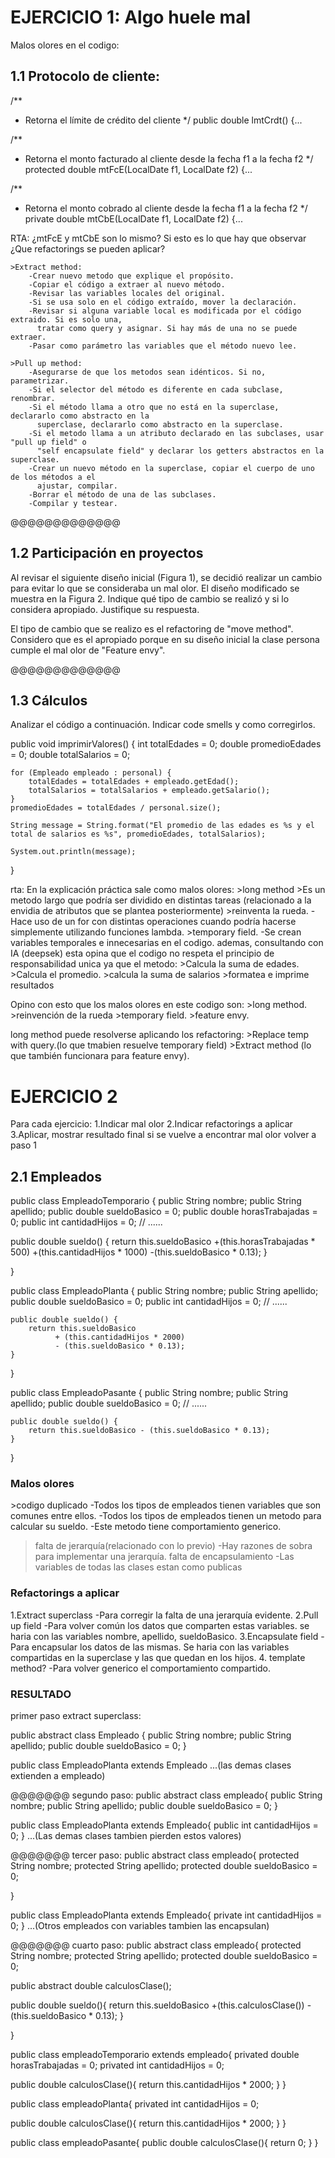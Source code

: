 <h1>EJERCICIO 1: Algo huele mal</h1>

Malos olores en el codigo:


<h2>1.1 Protocolo de cliente: </h2>

/** 
* Retorna el límite de crédito del cliente
*/
public double lmtCrdt() {...

/** 
* Retorna el monto facturado al cliente desde la fecha f1 a la fecha f2
*/
protected double mtFcE(LocalDate f1, LocalDate f2) {...

/** 
* Retorna el monto cobrado al cliente desde la fecha f1 a la fecha f2
*/
private double mtCbE(LocalDate f1, LocalDate f2) {...


RTA:
¿mtFcE y mtCbE son lo mismo?
Si esto es lo que hay que observar ¿Que refactorings se pueden aplicar?

    >Extract method:
        -Crear nuevo metodo que explique el propósito.
        -Copiar el código a extraer al nuevo método.
        -Revisar las variables locales del original.
        -Si se usa solo en el código extraído, mover la declaración.
        -Revisar si alguna variable local es modificada por el código extraido. Si es solo una,
          tratar como query y asignar. Si hay más de una no se puede extraer.
        -Pasar como parámetro las variables que el método nuevo lee.
    
    >Pull up method:
        -Asegurarse de que los metodos sean idénticos. Si no, parametrizar.
        -Si el selector del método es diferente en cada subclase, renombrar.
        -Si el método llama a otro que no está en la superclase, declararlo como abstracto en la
          superclase, declararlo como abstracto en la superclase.
        -Si el metodo llama a un atributo declarado en las subclases, usar "pull up field" o 
          "self encapsulate field" y declarar los getters abstractos en la superclase.
        -Crear un nuevo método en la superclase, copiar el cuerpo de uno de los métodos a el
          ajustar, compilar.
        -Borrar el método de una de las subclases.
        -Compilar y testear.

@@@@@@@@@@@@@

<h2>1.2 Participación en proyectos</h2>
Al revisar el siguiente diseño inicial (Figura 1), se decidió realizar un cambio para evitar lo que se consideraba un mal olor. El diseño modificado se muestra en la Figura 2. Indique qué tipo de cambio se realizó y si lo considera apropiado. Justifique su respuesta.

El tipo de cambio que se realizo es el refactoring de "move method". Considero que es el apropiado porque en su diseño inicial la clase persona cumple el mal olor de "Feature envy". 

@@@@@@@@@@@@@

<h2>1.3 Cálculos </h2>
Analizar el código a continuación. Indicar code smells y como corregirlos.

public void imprimirValores() {
	int totalEdades = 0;
	double promedioEdades = 0;
	double totalSalarios = 0;
	
	for (Empleado empleado : personal) {
		totalEdades = totalEdades + empleado.getEdad();
		totalSalarios = totalSalarios + empleado.getSalario();
	}
	promedioEdades = totalEdades / personal.size();
		
	String message = String.format("El promedio de las edades es %s y el total de salarios es %s", promedioEdades, totalSalarios);
	
	System.out.println(message);
}

rta:
En la explicación práctica sale como malos olores: 
    >long method
        >Es un metodo largo que podría ser dividido en distintas tareas (relacionado a la envidia de atributos que se plantea posteriormente)
    >reinventa la rueda.
        -Hace uso de un for con distintas operaciones cuando podría hacerse simplemente utilizando funciones lambda.
    >temporary field.
        -Se crean variables temporales e innecesarias en el codigo.
ademas, consultando con IA (deepsek) esta opina que el codigo no respeta el principio de responsabilidad unica ya que el metodo:
    >Calcula la suma de edades.
    >Calcula el promedio.
    >calcula la suma de salarios
    >formatea e imprime resultados

Opino con esto que los malos olores en este codigo son:
    >long method.
    >reinvención de la rueda
    >temporary field.
    >feature envy.

long method puede resolverse aplicando los refactoring:
    >Replace temp with query.(lo que tmabien resuelve temporary field)
    >Extract method (lo que también funcionara para feature envy).


<h1>EJERCICIO 2</h1>
Para cada ejercicio:
  1.Indicar mal olor
  2.Indicar refactorings a aplicar
  3.Aplicar, mostrar resultado final
  si se vuelve a encontrar mal olor volver a paso 1


<h2>2.1 Empleados</h2>

public class EmpleadoTemporario {
    public String nombre;
    public String apellido;
    public double sueldoBasico = 0;
    public double horasTrabajadas = 0;
    public int cantidadHijos = 0;
    // ......
    
public double sueldo() {
  return this.sueldoBasico
         +(this.horasTrabajadas * 500) 
         +(this.cantidadHijos * 1000) 
         -(this.sueldoBasico * 0.13);
  }

}

public class EmpleadoPlanta {
    public String nombre;
    public String apellido;
    public double sueldoBasico = 0;
    public int cantidadHijos = 0;
    // ......
    
    public double sueldo() {
        return this.sueldoBasico 
              + (this.cantidadHijos * 2000)
              - (this.sueldoBasico * 0.13);
    }
}

public class EmpleadoPasante {
    public String nombre;
    public String apellido;
    public double sueldoBasico = 0;
    // ......
    
    public double sueldo() {
        return this.sueldoBasico - (this.sueldoBasico * 0.13);
    }
}

<h3>Malos olores</h3>
  >codigo duplicado
    -Todos los tipos de empleados tienen variables que son comunes entre ellos.
    -Todos los tipos de empleados tienen un metodo para calcular su sueldo.
      -Este metodo tiene comportamiento generico.

  >falta de jerarquía(relacionado con lo previo)
    -Hay razones de sobra para implementar una jerarquía.
  >falta de encapsulamiento
    -Las variables de todas las clases estan como publicas

<h3>Refactorings a aplicar</h3>
1.Extract superclass
  -Para corregir la falta de una jerarquía evidente.
2.Pull up field
  -Para volver común los datos que comparten estas variables.
    se haria con las variables nombre, apellido, sueldoBasico.
3.Encapsulate field
  -Para encapsular los datos de las mismas.
    Se haria con las variables compartidas en la superclase y las que quedan en los hijos.
4. template method?
  -Para volver generico el comportamiento compartido.




<h3>RESULTADO</h3>
primer paso extract superclass:

public abstract class Empleado {
  public String nombre;
  public String apellido;
  public double sueldoBasico = 0;
}

public class EmpleadoPlanta extends Empleado
...(las demas clases extienden a empleado)

@@@@@@@
segundo paso:
public abstract class empleado{
  public String nombre;
  public String apellido;
  public double sueldoBasico = 0;
}

public class EmpleadoPlanta extends Empleado{
  public int cantidadHijos = 0;
}
...(Las demas clases tambien pierden estos valores)

@@@@@@@
tercer paso:
public abstract class empleado{
  protected String nombre;
  protected String apellido;
  protected double sueldoBasico = 0;

}

public class EmpleadoPlanta extends Empleado{
  private int cantidadHijos = 0;
}
...(Otros empleados con variables tambien las encapsulan)

@@@@@@@
cuarto paso:
public abstract class empleado{
  protected String nombre;
  protected String apellido;
  protected double sueldoBasico = 0;

  public abstract double calculosClase();
  
  public double sueldo(){
    return this.sueldoBasico
           +(this.calculosClase())
           -(this.sueldoBasico * 0.13);
  }

}

public class empleadoTemporario extends empleado{
  privated double horasTrabajadas = 0;
  privated int cantidadHijos = 0;

  public double calculosClase(){
    return  this.cantidadHijos * 2000;
  }
}

public class empleadoPlanta{
  privated int cantidadHijos = 0;

  public double calculosClase(){
    return this.cantidadHijos * 2000;
  }
}

public class empleadoPasante{
  public double calculosClase(){
    return 0;
  }
}